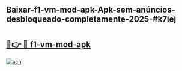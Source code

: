 ## Baixar-f1-vm-mod-apk-Apk-sem-anúncios-desbloqueado-completamente-2025-#k7iej

# <h2><a href="https://ainizakaria.my?title=f1-vm-mod-apk&ref=20M">🔗👉 🔴 f1-vm-mod-apk</a></h2>

[![acn](https://github.com/user-attachments/assets/0f9c940e-d8b0-45ae-aac7-cd30a18b3e1c)](https://ainizakaria.my?title=f1-vm-mod-apk&ref=20M)

